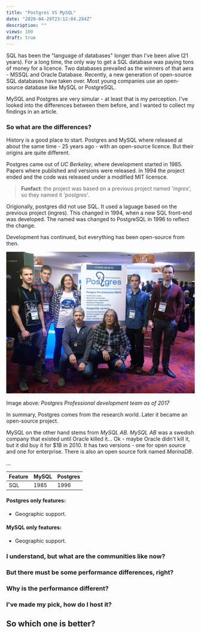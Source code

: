 ```yaml
---
title: "Postgres VS MySQL"
date: "2020-04-29T23:12:04.284Z"
description: ""
views: 100
draft: true
---
```

<!-- Prewriting
Idea:
Write an article comparing Postgres with MySQL.
Fleshing out:
- History 
- Community
- Features
- Performance numbers
- Benchmarks from other places 
- Licence 
- Support on Cloud platforms

Structure
    Introduction
        SQL is a common laguage.
        MS SQL, Oracle Database are on the way out.
        Postgres and MySQL are on the way up
        An article for people like me that have no idea what the benefits of each database is.
    Main
        Features
            Both use sql
                (need sources)
            MySQL history
                (need sources)
            MySQL features
                (need sources)
            Postgres history
                (need sources)
            Postgres features
                (need sources)
            Comparing features
        Community 
            Based on features
            Companies using MySQL
            Companies using PostgreSQL
        Performance
            Benchmarks are always bad
            Can give an indication
            Go throught 3 different benchmarks comparing them.
        Implementation
            Try to reason about the performance given the features.
        Hosted solutions
            Available
            Replication and scaling
    Conclusion
        ...

Sources
https://en.wikipedia.org/wiki/MySQL
https://en.wikipedia.org/wiki/PostgreSQL
-->

SQL has been the "language of databases" longer than I've been alive (21 years). For a long time, the only way to get a SQL database was paying tons of money for a licence. Two databases prevailed as the winners of that aera - MSSQL and Oracle Database. Recently, a new generation of open-source SQL databases have taken over. Most young companies use an open-source database like MySQL or PostgreSQL.

MySQL and Postgres are very simular - at least that is my perception. I've looked into the differences between them before, and I wanted to collect my findings in an article.

### So what are the differences?

History is a good place to start. Postgres and MySQL where released at about the same time - 25 years ago - with an open-source licence. But their origins are quite different.

Postgres came out of *UC Berkeley*, where development started in 1985. Papers where published and versions were released. In 1994 the project ended and the code was released under a modified MIT licensce.

> **Funfact**: the project was based on a previous project named '*ingres*', so they named it '*postgres*'.

Origionally, postgres did not use SQL. It used a laguage based on the previous project (ingres). This changed in 1994, when a new SQL front-end was developed. The named was changed to PostgreSQL in 1996 to reflect the change.

Development has continued, but everything has been open-source from then.

![Postgres team](./001.jpg)

Image above: *Postgres Professional development team as of 2017*

In summary, Postgres comes from the research world. Later it became an open-source project. 

MySQL on the other hand stems from *MySQL AB*. *MySQL AB* was a swedish company that existed until Oracle killed it... Ok - maybe Oracle didn't kill it, but it did buy it for $1B in 2010. It has two versions - one for open source and one for enterprise. There is also an open source fork named *MarinaDB*.

...
<!-- Write more about MySQL history -->


| Feature | MySQL  | Postgres |
| --- | --- | --- |
| SQL | 1985 | 1996 |

#### Postgres only features:
* Geographic support.


#### MySQL only features:
* Geographic support.



### I understand, but what are the communities like now?

### But there must be some performance differences, right?

### Why is the performance different?

### I've made my pick, how do I host it?

## So which one is better?


